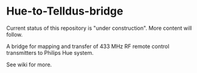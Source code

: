 Hue-to-Telldus-bridge
=====================

Current status of this repository is "under construction". More content will follow.

A bridge for mapping and transfer of 433 MHz RF remote control transmitters to Philips Hue system.

See wiki for more.
